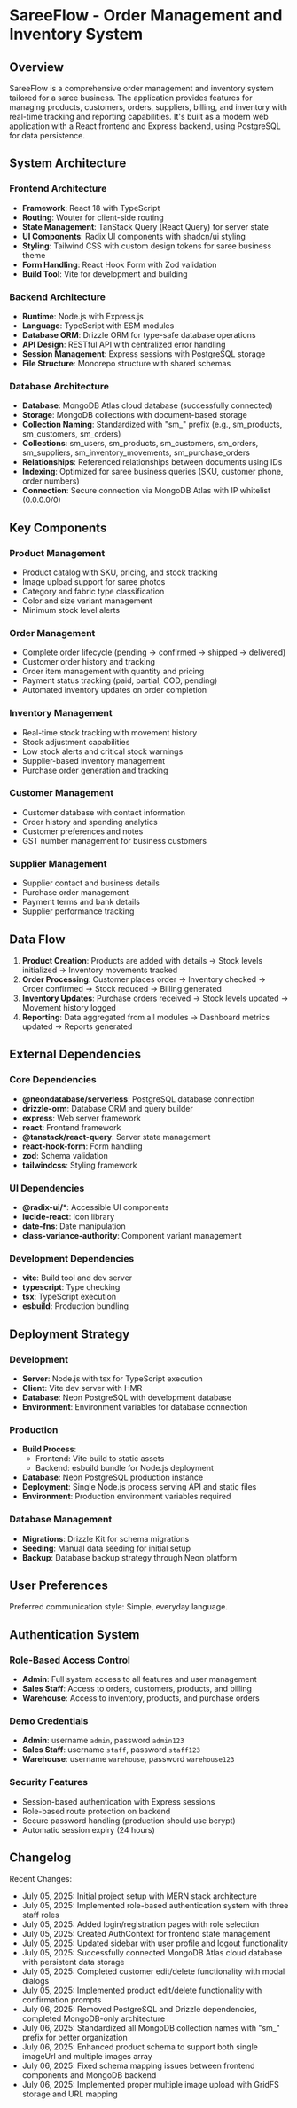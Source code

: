 # SareeFlow - Order Management and Inventory System

## Overview

SareeFlow is a comprehensive order management and inventory system tailored for a saree business. The application provides features for managing products, customers, orders, suppliers, billing, and inventory with real-time tracking and reporting capabilities. It's built as a modern web application with a React frontend and Express backend, using PostgreSQL for data persistence.

## System Architecture

### Frontend Architecture
- **Framework**: React 18 with TypeScript
- **Routing**: Wouter for client-side routing
- **State Management**: TanStack Query (React Query) for server state
- **UI Components**: Radix UI components with shadcn/ui styling
- **Styling**: Tailwind CSS with custom design tokens for saree business theme
- **Form Handling**: React Hook Form with Zod validation
- **Build Tool**: Vite for development and building

### Backend Architecture
- **Runtime**: Node.js with Express.js
- **Language**: TypeScript with ESM modules
- **Database ORM**: Drizzle ORM for type-safe database operations
- **API Design**: RESTful API with centralized error handling
- **Session Management**: Express sessions with PostgreSQL storage
- **File Structure**: Monorepo structure with shared schemas

### Database Architecture
- **Database**: MongoDB Atlas cloud database (successfully connected)
- **Storage**: MongoDB collections with document-based storage
- **Collection Naming**: Standardized with "sm_" prefix (e.g., sm_products, sm_customers, sm_orders)
- **Collections**: sm_users, sm_products, sm_customers, sm_orders, sm_suppliers, sm_inventory_movements, sm_purchase_orders
- **Relationships**: Referenced relationships between documents using IDs
- **Indexing**: Optimized for saree business queries (SKU, customer phone, order numbers)
- **Connection**: Secure connection via MongoDB Atlas with IP whitelist (0.0.0.0/0)

## Key Components

### Product Management
- Product catalog with SKU, pricing, and stock tracking
- Image upload support for saree photos
- Category and fabric type classification
- Color and size variant management
- Minimum stock level alerts

### Order Management
- Complete order lifecycle (pending → confirmed → shipped → delivered)
- Customer order history and tracking
- Order item management with quantity and pricing
- Payment status tracking (paid, partial, COD, pending)
- Automated inventory updates on order completion

### Inventory Management
- Real-time stock tracking with movement history
- Stock adjustment capabilities
- Low stock alerts and critical stock warnings
- Supplier-based inventory management
- Purchase order generation and tracking

### Customer Management
- Customer database with contact information
- Order history and spending analytics
- Customer preferences and notes
- GST number management for business customers

### Supplier Management
- Supplier contact and business details
- Purchase order management
- Payment terms and bank details
- Supplier performance tracking

## Data Flow

1. **Product Creation**: Products are added with details → Stock levels initialized → Inventory movements tracked
2. **Order Processing**: Customer places order → Inventory checked → Order confirmed → Stock reduced → Billing generated
3. **Inventory Updates**: Purchase orders received → Stock levels updated → Movement history logged
4. **Reporting**: Data aggregated from all modules → Dashboard metrics updated → Reports generated

## External Dependencies

### Core Dependencies
- **@neondatabase/serverless**: PostgreSQL database connection
- **drizzle-orm**: Database ORM and query builder
- **express**: Web server framework
- **react**: Frontend framework
- **@tanstack/react-query**: Server state management
- **react-hook-form**: Form handling
- **zod**: Schema validation
- **tailwindcss**: Styling framework

### UI Dependencies
- **@radix-ui/***: Accessible UI components
- **lucide-react**: Icon library
- **date-fns**: Date manipulation
- **class-variance-authority**: Component variant management

### Development Dependencies
- **vite**: Build tool and dev server
- **typescript**: Type checking
- **tsx**: TypeScript execution
- **esbuild**: Production bundling

## Deployment Strategy

### Development
- **Server**: Node.js with tsx for TypeScript execution
- **Client**: Vite dev server with HMR
- **Database**: Neon PostgreSQL with development database
- **Environment**: Environment variables for database connection

### Production
- **Build Process**: 
  - Frontend: Vite build to static assets
  - Backend: esbuild bundle for Node.js deployment
- **Database**: Neon PostgreSQL production instance
- **Deployment**: Single Node.js process serving API and static files
- **Environment**: Production environment variables required

### Database Management
- **Migrations**: Drizzle Kit for schema migrations
- **Seeding**: Manual data seeding for initial setup
- **Backup**: Database backup strategy through Neon platform

## User Preferences

Preferred communication style: Simple, everyday language.

## Authentication System

### Role-Based Access Control
- **Admin**: Full system access to all features and user management
- **Sales Staff**: Access to orders, customers, products, and billing
- **Warehouse**: Access to inventory, products, and purchase orders

### Demo Credentials
- **Admin**: username `admin`, password `admin123`
- **Sales Staff**: username `staff`, password `staff123`  
- **Warehouse**: username `warehouse`, password `warehouse123`

### Security Features
- Session-based authentication with Express sessions
- Role-based route protection on backend
- Secure password handling (production should use bcrypt)
- Automatic session expiry (24 hours)

## Changelog

Recent Changes:
- July 05, 2025: Initial project setup with MERN stack architecture
- July 05, 2025: Implemented role-based authentication system with three staff roles
- July 05, 2025: Added login/registration pages with role selection
- July 05, 2025: Created AuthContext for frontend state management
- July 05, 2025: Updated sidebar with user profile and logout functionality
- July 05, 2025: Successfully connected MongoDB Atlas cloud database with persistent data storage
- July 05, 2025: Completed customer edit/delete functionality with modal dialogs
- July 05, 2025: Implemented product edit/delete functionality with confirmation prompts
- July 06, 2025: Removed PostgreSQL and Drizzle dependencies, completed MongoDB-only architecture
- July 06, 2025: Standardized all MongoDB collection names with "sm_" prefix for better organization
- July 06, 2025: Enhanced product schema to support both single imageUrl and multiple images array
- July 06, 2025: Fixed schema mapping issues between frontend components and MongoDB backend
- July 06, 2025: Implemented proper multiple image upload with GridFS storage and URL mapping